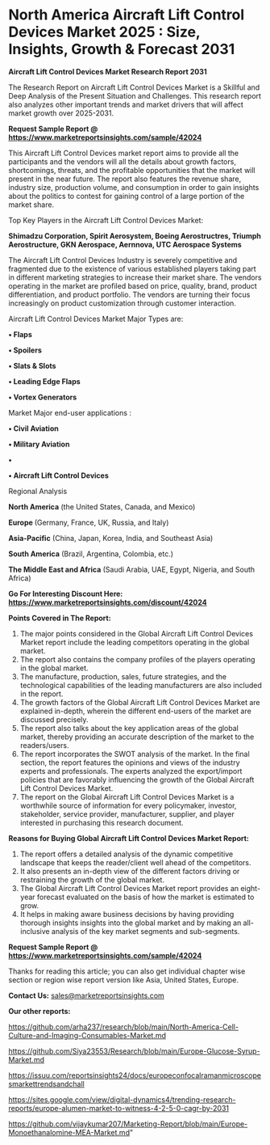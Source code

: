# North America Aircraft Lift Control Devices Market 2025 : Size, Insights, Growth & Forecast 2031

<strong>Aircraft Lift Control Devices Market Research Report 2031</strong>

The Research Report on Aircraft Lift Control Devices Market is a Skillful and Deep Analysis of the Present Situation and Challenges. This research report also analyzes other important trends and market drivers that will affect market growth over 2025-2031.

<strong>Request Sample Report @ <a href=https://www.marketreportsinsights.com/sample/42024>https://www.marketreportsinsights.com/sample/42024</a></strong>

This Aircraft Lift Control Devices market report aims to provide all the participants and the vendors will all the details about growth factors, shortcomings, threats, and the profitable opportunities that the market will present in the near future. The report also features the revenue share, industry size, production volume, and consumption in order to gain insights about the politics to contest for gaining control of a large portion of the market share.

Top Key Players in the Aircraft Lift Control Devices Market:

<strong>Shimadzu Corporation, Spirit Aerosystem, Boeing Aerostructres, Triumph Aerostructure, GKN Aerospace, Aernnova, UTC Aerospace Systems</strong>

The Aircraft Lift Control Devices Industry is severely competitive and fragmented due to the existence of various established players taking part in different marketing strategies to increase their market share. The vendors operating in the market are profiled based on price, quality, brand, product differentiation, and product portfolio. The vendors are turning their focus increasingly on product customization through customer interaction.

Aircraft Lift Control Devices Market Major Types are:

<strong>•  Flaps

•  Spoilers

•  Slats & Slots

•  Leading Edge Flaps

•  Vortex Generators</strong>

Market Major end-user applications :

<strong>•  Civil Aviation

•  Military Aviation

•  

•  Aircraft Lift Control Devices</strong>

Regional Analysis

</u><strong><b>North America</b></strong> (the United States, Canada, and Mexico)

<strong><b>Europe </b></strong>(Germany, France, UK, Russia, and Italy)

<strong><b>Asia-Pacific</b></strong> (China, Japan, Korea, India, and Southeast Asia)

<strong><b>South America</b></strong> (Brazil, Argentina, Colombia, etc.)

<strong><b>The Middle East and Africa</b></strong> (Saudi Arabia, UAE, Egypt, Nigeria, and South Africa)

<strong>Go For Interesting Discount Here: <a href=https://www.marketreportsinsights.com/discount/42024>https://www.marketreportsinsights.com/discount/42024</a></strong>

<strong>Points Covered in The Report:</strong>
<ol>
  <li>The major points considered in the Global Aircraft Lift Control Devices Market report include the leading competitors operating in the global market.</li>
  <li>The report also contains the company profiles of the players operating in the global market.</li>
  <li>The manufacture, production, sales, future strategies, and the technological capabilities of the leading manufacturers are also included in the report.</li>
  <li>The growth factors of the Global Aircraft Lift Control Devices Market are explained in-depth, wherein the different end-users of the market are discussed precisely.</li>
  <li>The report also talks about the key application areas of the global market, thereby providing an accurate description of the market to the readers/users.</li>
  <li>The report incorporates the SWOT analysis of the market. In the final section, the report features the opinions and views of the industry experts and professionals. The experts analyzed the export/import policies that are favorably influencing the growth of the Global Aircraft Lift Control Devices Market.</li>
  <li>The report on the Global Aircraft Lift Control Devices Market is a worthwhile source of information for every policymaker, investor, stakeholder, service provider, manufacturer, supplier, and player interested in purchasing this research document.</li>
</ol>
<strong>Reasons for Buying Global Aircraft Lift Control Devices Market Report:</strong>

<ol>
  <li>The report offers a detailed analysis of the dynamic competitive landscape that keeps the reader/client well ahead of the competitors.</li>
  <li>It also presents an in-depth view of the different factors driving or restraining the growth of the global market.</li>
  <li>The Global Aircraft Lift Control Devices Market report provides an eight-year forecast evaluated on the basis of how the market is estimated to grow.</li>
  <li>It helps in making aware business decisions by having providing thorough insights insights into the global market and by making an all-inclusive analysis of the key market segments and sub-segments.</li>
</ol>
<strong>Request Sample Report @ <a href=https://www.marketreportsinsights.com/sample/42024>https://www.marketreportsinsights.com/sample/42024</a></strong>


Thanks for reading this article; you can also get individual chapter wise section or region wise report version like Asia, United States, Europe.

<strong>Contact Us:</strong>
sales@marketreportsinsights.com

<strong>Our other reports:</strong>

<a href=https://github.com/arha237/research/blob/main/North-America-Cell-Culture-and-Imaging-Consumables-Market.md>https://github.com/arha237/research/blob/main/North-America-Cell-Culture-and-Imaging-Consumables-Market.md</a>

<a href=https://github.com/Siya23553/Research/blob/main/Europe-Glucose-Syrup-Market.md>https://github.com/Siya23553/Research/blob/main/Europe-Glucose-Syrup-Market.md</a>

<a href=https://issuu.com/reportsinsights24/docs/europeconfocalramanmicroscopesmarkettrendsandchall>https://issuu.com/reportsinsights24/docs/europeconfocalramanmicroscopesmarkettrendsandchall</a>

<a href=https://sites.google.com/view/digital-dynamics4/trending-research-reports/europe-alumen-market-to-witness-4-2-5-0-cagr-by-2031>https://sites.google.com/view/digital-dynamics4/trending-research-reports/europe-alumen-market-to-witness-4-2-5-0-cagr-by-2031</a>

<a href=https://github.com/vijaykumar207/Marketing-Report/blob/main/Europe-Monoethanalomine-MEA-Market.md>https://github.com/vijaykumar207/Marketing-Report/blob/main/Europe-Monoethanalomine-MEA-Market.md</a>"
